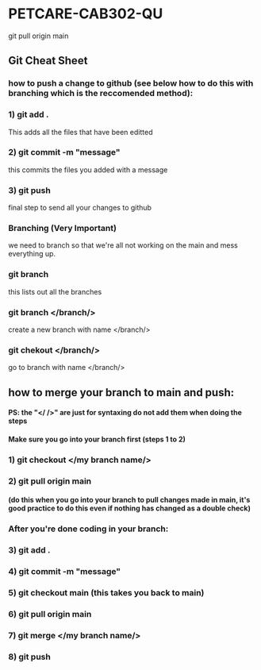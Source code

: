 # PETCARE-CAB302-QU
git pull origin main

## Git Cheat Sheet

### how to push a change to github (see below how to do this with branching which is the reccomended method):

### 1) git add . 
This adds all the files that have been editted

### 2) git commit -m "message" 
this commits the files you added with a message 

### 3) git push
final step to send all your changes to github

### Branching (Very Important)
we need to branch so that we're all not working on the main and mess everything up.

### git branch
this lists out all the branches

### git branch </branch/>
create a new branch with name </branch/>

### git chekout </branch/>
go to branch with name </branch/> 


## how to merge your branch to main and push:
#### PS: the "</ />" are just for syntaxing do not add them when doing the steps
#### Make sure you go into your branch first (steps 1 to 2)
### 1) git checkout </my branch name/> 
### 2) git pull origin main 
#### (do this when you go into your branch to pull changes made in main, it's good practice to do this even if nothing has changed as a double check) 
### After you're done coding in your branch: 
### 3) git add .
### 4) git commit -m "message" 
### 5) git checkout main (this takes you back to main)
### 6) git pull origin main 
### 7) git merge </my branch name/>
### 8) git push 





